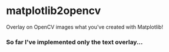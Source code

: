 # matplotlib2opencv
Overlay on OpenCV images what you've created with Matplotlib!
### So far I've implemented only the text overlay...
